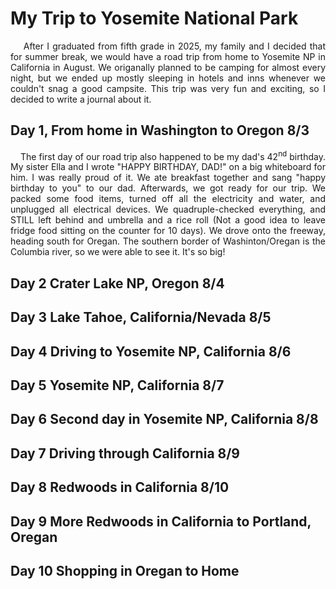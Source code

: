 # My Trip to Yosemite National Park

<div style="text-align: justify;">
&nbsp;&nbsp;&nbsp;&nbsp;After I graduated from fifth grade in 2025, my family and I decided that for summer break, we would have a road trip from home to Yosemite NP in California in August. We origanally planned to be camping for almost every night, but we ended up mostly sleeping in hotels and inns whenever we couldn't snag a good campsite. This trip was very fun and exciting, so I decided to write a journal about it.
</div>

## Day 1, From home in Washington to Oregon 8/3

<div style="text-align: justify;">
&nbsp;&nbsp;&nbsp;&nbsp;The first day of our road trip also happened to be my dad's 42<sup>nd</sup> birthday. My sister Ella and I wrote "HAPPY BIRTHDAY, DAD!" on a big whiteboard for him. I was really proud of it. We ate breakfast together and sang "happy birthday to you" to our dad. Afterwards, we got ready for our trip. We packed some food items, turned off all the electricity and water, and unplugged all electrical devices. We quadruple-checked everything, and STILL left behind and umbrella and a rice roll (Not a good idea to leave fridge food sitting on the counter for 10 days). We drove onto the freeway, heading south for Oregan. The southern border of Washinton/Oregan is the Columbia river, so we were able to see it. It's so big!
</div>

## Day 2 Crater Lake NP, Oregon 8/4

<div style="text-align: justify;">
</div>

## Day 3 Lake Tahoe, California/Nevada 8/5

<div style="text-align: justify;">
</div>

## Day 4 Driving to Yosemite NP, California 8/6

<div style="text-align: justify;">
</div>

## Day 5 Yosemite NP, California 8/7

<div style="text-align: justify;">
</div>

## Day 6 Second day in Yosemite NP, California 8/8

<div style="text-align: justify;">
</div>

## Day 7 Driving through California 8/9

<div style="text-align: justify;">
</div>

## Day 8 Redwoods in California 8/10

<div style="text-align: justify;">
</div>

## Day 9 More Redwoods in California to Portland, Oregan

<div style="text-align: justify;">
</div>

## Day 10 Shopping in Oregan to Home

<div style="text-align: justify;">
</div>

<div style="text-align: justify;">
</div> <!--Justify Paragraph-->

&nbsp;&nbsp;&nbsp;&nbsp; <!--Indent-->